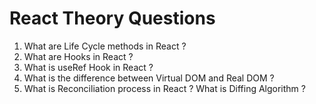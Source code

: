 # React Theory Questions

1. What are Life Cycle methods in React ?
2. What are Hooks in React ?
3. What is useRef Hook in React ?
4. What is the difference between Virtual DOM and Real DOM ?
5. What is Reconciliation process in React ? What is Diffing Algorithm ?
